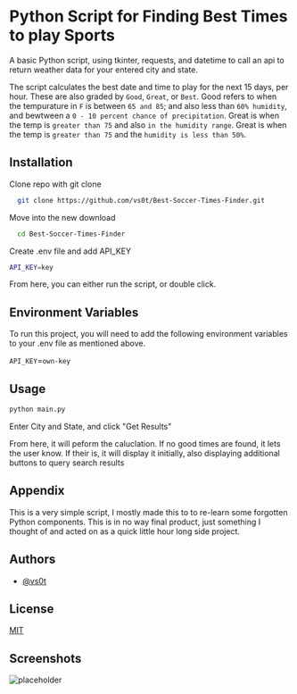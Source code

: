 # Python Script for Finding Best Times to play Sports

A basic Python script, using tkinter, requests, and datetime to call an api to return weather data for your entered city and state. 

The script calculates the best date and time to play for the next 15 days, per hour. These are also graded by `Good`, `Great`, or `Best`. Good refers to when the tempurature in `F` is between `65 and 85`; and also less than `60% humidity`, and bewtween a `0 - 10 percent chance of precipitation`. Great is when the temp is `greater than 75` and also `in the humidity range`. Great is when the temp is `greater than 75` and the `humidity is less than 50%`.



## Installation

Clone repo with git clone

```bash
  git clone https://github.com/vs0t/Best-Soccer-Times-Finder.git
```

Move into the new download

```bash
  cd Best-Soccer-Times-Finder
```
Create .env file and add API_KEY
```bash
API_KEY=key
```

From here, you can either run the script, or double click.

## Environment Variables

To run this project, you will need to add the following environment variables to your .env file as mentioned above.

`API_KEY`=`own-key`
## Usage

```bash
python main.py
```

Enter City and State, and click "Get Results"

From here, it will peform the caluclation. If no good times are found, it lets the user know. If their is, it will display it initially, also displaying additional buttons to query search results


## Appendix

This is a very simple script, I mostly made this to to re-learn some forgotten Python components. This is in no way final product, just something I thought of and acted on as a quick little hour long side project.

## Authors

- [@vs0t](https://www.github.com/vs0t)


## License

[MIT](https://choosealicense.com/licenses/mit/)


## Screenshots

![placeholder](https://github.com/vs0t/Best-Days-For-Soccer/assets/125901041/55dc2102-f2c7-449f-ac31-a50bfe0ddc61)

